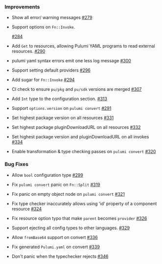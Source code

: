 ### Improvements

- Show all error/ warning messages
  [#279](https://github.com/pulumi/pulumi-yaml/pull/279)

- Support options on `Fn::Invoke`.

  [#284](https://github.com/pulumi/pulumi-yaml/pull/284)

- Add `Get` to resources, allowing Pulumi YAML programs to read external resources.
  [#290](https://github.com/pulumi/pulumi-yaml/pull/290)

- pulumi yaml syntax errors emit one less log message
  [#300](https://github.com/pulumi/pulumi-yaml/pull/300)

- Support setting default providers
  [#296](https://github.com/pulumi/pulumi-yaml/pull/296)

- Add sugar for `Fn::Invoke`
  [#294](https://github.com/pulumi/pulumi-yaml/pull/294)

- CI check to ensure `pu/pkg` and `pu/sdk` versions are merged
  [#307](https://github.com/pulumi/pulumi-yaml/pull/307)

- Add `Int` type to the configuration section.
  [#313](https://github.com/pulumi/pulumi-yaml/pull/313)

- Support `options.version` on `pulumi convert`
  [#291](https://github.com/pulumi/pulumi-yaml/pull/291)

- Set highest package version on all resources
  [#331](https://github.com/pulumi/pulumi-yaml/pull/331)

- Set highest package pluginDownloadURL on all resources
  [#332](https://github.com/pulumi/pulumi-yaml/pull/332)

- Set highest package version and pluginDownloadURL on all invokes
  [#334](https://github.com/pulumi/pulumi-yaml/pull/334)

- Enable transformation & type checking passes on `pulumi convert`
  [#320](https://github.com/pulumi/pulumi-yaml/pull/320)

### Bug Fixes

- Allow `bool` configuration type
  [#299](https://github.com/pulumi/pulumi-yaml/pull/299)

- Fix `pulumi convert` panic on `Fn::Split`
  [#319](https://github.com/pulumi/pulumi-yaml/pull/319)

- Fix panic on empty object node on `pulumi convert`
  [#321](https://github.com/pulumi/pulumi-yaml/pull/321)

- Fix type checker inaccurately allows using 'id' property of a component resource
  [#324](https://github.com/pulumi/pulumi-yaml/pull/324)

- Fix resource option typo that make `parent` becomes `provider`
  [#326](https://github.com/pulumi/pulumi-yaml/pull/326)

- Support ejecting all config types to other languages.
  [#329](https://github.com/pulumi/pulumi-yaml/pull/329)

- Allow `fromBase64` support on convert
  [#336](https://github.com/pulumi/pulumi-yaml/pull/336)

- Fix generated `Pulumi.yaml` on convert
  [#339](https://github.com/pulumi/pulumi-yaml/pull/339)

- Don't panic when the typechecker rejects
  [#346](https://github.com/pulumi/pulumi-yaml/pull/346)
